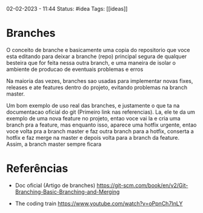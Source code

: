 02-02-2023 - 11:44
Status: #idea
Tags: [[ideas]]

# Branches

O conceito de branche e basicamente uma copia do repositorio que voce esta editando para deixar a branche (repo) principal segura de qualquer besteira que for feita nessa outra branch, e uma maneira de isolar o ambiente de producao de eventuais problemas e erros

Na maioria das vezes, branches sao usadas para implementar novas fixes, releases e ate features dentro do projeto, evitando problemas na branch master.

Um bom exemplo de uso real das branches, e justamente o que ta na documentacao oficial do git (Primeiro link nas referencias). La, ele te da um exemplo de uma nova feature no projeto, entao voce vai la e cria uma branch pra a feature, mas enquanto isso, aparece uma hotfix urgente, entao voce volta pra a branch master e faz outra branch para a hotfix, conserta a hotfix e faz merge na master e depois volta para a branch da feature. Assim, a branch master sempre ficara 

# Referências

- Doc oficial  (Artigo de branches)
https://git-scm.com/book/en/v2/Git-Branching-Basic-Branching-and-Merging

- The coding train
https://www.youtube.com/watch?v=oPpnCh7InLY